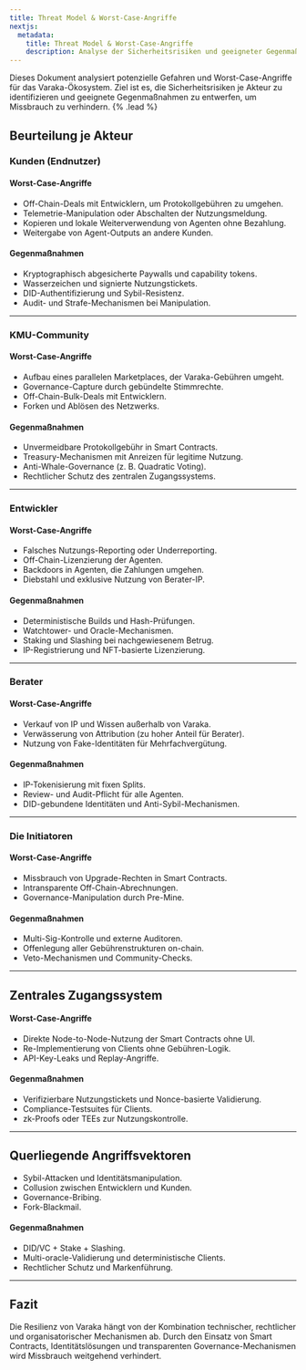 ```yaml
---
title: Threat Model & Worst-Case-Angriffe
nextjs:
  metadata:
    title: Threat Model & Worst-Case-Angriffe
    description: Analyse der Sicherheitsrisiken und geeigneter Gegenmaßnahmen für das Varaka-Ökosystem.
---
```


Dieses Dokument analysiert potenzielle Gefahren und Worst-Case-Angriffe für das Varaka-Ökosystem. Ziel ist es, die Sicherheitsrisiken je Akteur zu identifizieren und geeignete Gegenmaßnahmen zu entwerfen, um Missbrauch zu verhindern. {% .lead %}

## Beurteilung je Akteur

### Kunden (Endnutzer)

#### Worst-Case-Angriffe

- Off-Chain-Deals mit Entwicklern, um Protokollgebühren zu umgehen.
- Telemetrie-Manipulation oder Abschalten der Nutzungsmeldung.
- Kopieren und lokale Weiterverwendung von Agenten ohne Bezahlung.
- Weitergabe von Agent-Outputs an andere Kunden.

#### Gegenmaßnahmen

- Kryptographisch abgesicherte Paywalls und capability tokens.
- Wasserzeichen und signierte Nutzungstickets.
- DID-Authentifizierung und Sybil-Resistenz.
- Audit- und Strafe-Mechanismen bei Manipulation.

---

### KMU-Community

#### Worst-Case-Angriffe

- Aufbau eines parallelen Marketplaces, der Varaka-Gebühren umgeht.
- Governance-Capture durch gebündelte Stimmrechte.
- Off-Chain-Bulk-Deals mit Entwicklern.
- Forken und Ablösen des Netzwerks.

#### Gegenmaßnahmen

- Unvermeidbare Protokollgebühr in Smart Contracts.
- Treasury-Mechanismen mit Anreizen für legitime Nutzung.
- Anti-Whale-Governance (z. B. Quadratic Voting).
- Rechtlicher Schutz des zentralen Zugangssystems.

---

### Entwickler

#### Worst-Case-Angriffe

- Falsches Nutzungs-Reporting oder Underreporting.
- Off-Chain-Lizenzierung der Agenten.
- Backdoors in Agenten, die Zahlungen umgehen.
- Diebstahl und exklusive Nutzung von Berater-IP.

#### Gegenmaßnahmen

- Deterministische Builds und Hash-Prüfungen.
- Watchtower- und Oracle-Mechanismen.
- Staking und Slashing bei nachgewiesenem Betrug.
- IP-Registrierung und NFT-basierte Lizenzierung.

---

### Berater

#### Worst-Case-Angriffe

- Verkauf von IP und Wissen außerhalb von Varaka.
- Verwässerung von Attribution (zu hoher Anteil für Berater).
- Nutzung von Fake-Identitäten für Mehrfachvergütung.

#### Gegenmaßnahmen

- IP-Tokenisierung mit fixen Splits.
- Review- und Audit-Pflicht für alle Agenten.
- DID-gebundene Identitäten und Anti-Sybil-Mechanismen.

---

### Die Initiatoren

#### Worst-Case-Angriffe

- Missbrauch von Upgrade-Rechten in Smart Contracts.
- Intransparente Off-Chain-Abrechnungen.
- Governance-Manipulation durch Pre-Mine.

#### Gegenmaßnahmen

- Multi-Sig-Kontrolle und externe Auditoren.
- Offenlegung aller Gebührenstrukturen on-chain.
- Veto-Mechanismen und Community-Checks.

---

## Zentrales Zugangssystem

#### Worst-Case-Angriffe

- Direkte Node-to-Node-Nutzung der Smart Contracts ohne UI.
- Re-Implementierung von Clients ohne Gebühren-Logik.
- API-Key-Leaks und Replay-Angriffe.

#### Gegenmaßnahmen

- Verifizierbare Nutzungstickets und Nonce-basierte Validierung.
- Compliance-Testsuites für Clients.
- zk-Proofs oder TEEs zur Nutzungskontrolle.

---

## Querliegende Angriffsvektoren

- Sybil-Attacken und Identitätsmanipulation.
- Collusion zwischen Entwicklern und Kunden.
- Governance-Bribing.
- Fork-Blackmail.

#### Gegenmaßnahmen

- DID/VC + Stake + Slashing.
- Multi-oracle-Validierung und deterministische Clients.
- Rechtlicher Schutz und Markenführung.

---

## Fazit

Die Resilienz von Varaka hängt von der Kombination technischer, rechtlicher und organisatorischer Mechanismen ab. Durch den Einsatz von Smart Contracts, Identitätslösungen und transparenten Governance-Mechanismen wird Missbrauch weitgehend verhindert.
